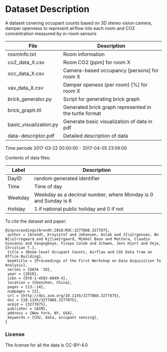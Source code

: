 # Dataset Description

A dataset covering occupant counts based on 3D stereo vision camera, damper openness to represent airflow into each room and CO2 concentration measured by in-room sensors

| File              | Description |
|---|---|
|roominfo.txt       | Room information |
|co2_data_X.csv     | Room CO2 [ppm] for room X |
|occ_data_X.csv 	| Camera-based occupancy [persons] for room X |
|vav_data_X.csv     | Damper openess (per room) [%] for room X |
|brick_generator.py | Script for generating brick graph |
|brick_graph.ttl    | Generated brick graph represented in the turtle format |
|basic_visualization.py    | Generate basic visualization of data in pdf |
|data-descriptor.pdf | Detailed description of data |

Time periode 2017-03-22 00:00:00 - 2017-04-05 23:59:00

Contents of data files:

| Label | Description |
| --- | --- |
| DayID | random generated identifier |
| Time | Time of day |
| Weekday | Weekday as a decimal number, where Monday is 0 and Sunday is 6 |
| Holiday | 1 if national public holiday and 0 if not |


To cite the dataset and paper:
```
@inproceedings{Arendt:2018:ROC:3277868.3277875,
 author = {Arendt, Krzysztof and Johansen, Aslak and J{\o}rgensen, Bo N{\o}rregaard and Kj{\ae}rgaard, Mikkel Baun and Mattera, Claudio Giovanni and Sangogboye, Fisayo Caleb and Schwee, Jens Hjort and Veje, Christian T.},
 title = {Room-level Occupant Counts, Airflow and CO2 Data from an Office Building},
 booktitle = {Proceedings of the First Workshop on Data Acquisition To Analysis},
 series = {DATA '18},
 year = {2018},
 isbn = {978-1-4503-6049-4},
 location = {Shenzhen, China},
 pages = {13--14},
 numpages = {2},
 url = {http://doi.acm.org/10.1145/3277868.3277875},
 doi = {10.1145/3277868.3277875},
 acmid = {3277875},
 publisher = {ACM},
 address = {New York, NY, USA},
 keywords = {CO2, data, occupant sensing},
} 
```

### License

The license for all the data is CC-BY-4.0
